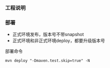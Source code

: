 
### 工程说明



### 部署
- 正式环境发布，版本号不带snapshot
- 正式环境和非正式环境deploy，都要升级版本号

部署命令
```shell
mvn deploy "-Dmaven.test.skip=true" -N
```
